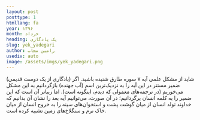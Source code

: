```yaml
---
layout: post
posttype: 1
htmllang: fa
year: ۱۳۹۶
month: خرداد
heading: یک یادگاری
slug: yek_yadegari
author: رامین مجاب
usediv: auto
image: /assets/imgs/yek_yadegari.png
---
```


(یادگاری از یک دوست قدیمی) شاید از مشکل علمی آیه ۷ سوره طارق شنیده باشید. اگر ضمیر مستتر در این آیه را به نزدیک‌ترین اسم (آب جهنده) بازگردانیم به این مشکل می‌خوریم (در ترجمه‌های معمولی که دیدم، اینگونه است). اما زیباتر آن است که این ضمیر را به کلمه انسان برگردانیم؛ در آن صورت، می‌توانیم آیه بعد را نشان آن بدانیم که خداوند تولد انسان از میان گوشت پشت و استخوان‌های سینه را به خروج انسان از میان خاک نرم و سنگلاخ‌های زمین تشبیه کرده است. 
